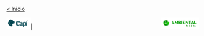[< Inicio](../README.md)

<img src="/_assets/LOGO-FINAL-capi.png" alt="Logo da Capí, um rosto de uma capivara sorrindo" style="float:left vertical-align:middle" height="30em">|<img src="/_assets/Horizontal-colorido.png" alt="Logo da Ambiental Media" style="float:right" height="30em">

